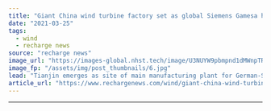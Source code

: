 ```yaml
---
title: "Giant China wind turbine factory set as global Siemens Gamesa hub -  APAC chief"
date: "2021-03-25"
tags: 
  - wind
  - recharge news
source: "recharge news"
image_url: "https://images-global.nhst.tech/image/U3NUYW9pbmpnd1dMWnpTRnFYcjJEaEZqenpZalNOdnY0U2VKL0RFamdIbz0=/nhst/binary/e72dace7bf49ec6a7250278c169fbc1c"
image_fp: "/assets/img/post_thumbnails/6.jpg"
lead: "Tianjin emerges as site of main manufacturing plant for German-Spanish OEM as sales shift to Asia Pacific, regional boss reveals to Recharge"
article_url: "https://www.rechargenews.com/wind/giant-china-wind-turbine-factory-set-as-global-siemens-gamesa-hub-apac-chief/2-1-987677"
---
```


---
